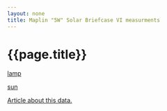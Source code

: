 ```yaml
---
layout: none
title: Maplin "5W" Solar Briefcase VI measurments
---
```


{{page.title}}
==============

[lamp](lamp)

[sun](sun)

<a href="/blog/2012/06/27/Maplin-Solar-Briefcase.html">Article about this
data.</a>